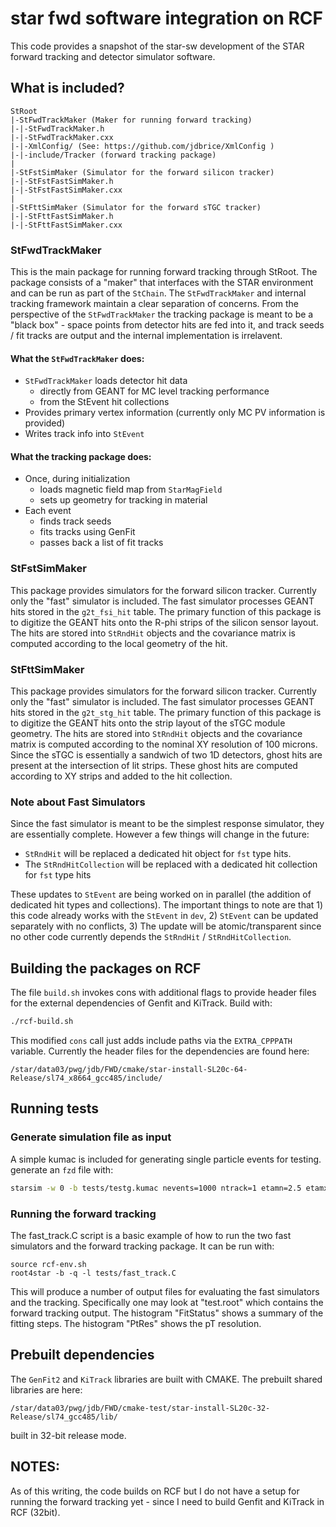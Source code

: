 # star fwd software integration on RCF
This code provides a snapshot of the star-sw development of the STAR forward tracking and detector simulator software.

## What is included?
```
StRoot
|-StFwdTrackMaker (Maker for running forward tracking)
|-|-StFwdTrackMaker.h
|-|-StFwdTrackMaker.cxx
|-|-XmlConfig/ (See: https://github.com/jdbrice/XmlConfig )
|-|-include/Tracker (forward tracking package)
|
|-StFstSimMaker (Simulator for the forward silicon tracker)
|-|-StFstFastSimMaker.h
|-|-StFstFastSimMaker.cxx
|
|-StFttSimMaker (Simulator for the forward sTGC tracker)
|-|-StFttFastSimMaker.h
|-|-StFttFastSimMaker.cxx
```

### StFwdTrackMaker
This is the main package for running forward tracking through StRoot. The package consists of a "maker" that interfaces with the STAR environment and can be run as part of the `StChain`.  The `StFwdTrackMaker` and internal tracking framework maintain a clear separation of concerns. From the perspective of the `StFwdTrackMaker` the tracking package is meant to be a "black box" - space points from detector hits are fed into it, and track seeds / fit tracks are output and the internal implementation is irrelavent.  
#### What the `StFwdTrackMaker` does:
- `StFwdTrackMaker` loads detector hit data
  - directly from GEANT for MC level tracking performance
  - from the StEvent hit collections
- Provides primary vertex information (currently only MC PV information is provided)
- Writes track info into `StEvent`

#### What the tracking package does:
- Once, during initialization
  - loads magnetic field map from `StarMagField`
  - sets up geometry for tracking in material 
- Each event
  - finds track seeds
  - fits tracks using GenFit
  - passes back a list of fit tracks 
  

### StFstSimMaker
This package provides simulators for the forward silicon tracker. Currently only the "fast" simulator is included. The fast simulator processes GEANT hits stored in the `g2t_fsi_hit` table. The primary function of this package is to digitize the GEANT hits onto the R-phi strips of the silicon sensor layout. The hits are stored into `StRndHit` objects and the covariance matrix is computed according to the local geometry of the hit.

### StFttSimMaker
This package provides simulators for the forward silicon tracker. Currently only the "fast" simulator is included. The fast simulator processes GEANT hits stored in the `g2t_stg_hit` table. The primary function of this package is to digitize the GEANT hits onto the strip layout of the sTGC module geometry. The hits are stored into `StRndHit` objects and the covariance matrix is computed according to the nominal XY resolution of 100 microns. Since the sTGC is essentially a sandwich of two 1D detectors, ghost hits are present at the intersection of lit strips. These ghost hits are computed according to XY strips and added to the hit collection. 


### Note about Fast Simulators
Since the fast simulator is meant to be the simplest response simulator, they are essentially complete.
However a few things will change in the future:
- `StRndHit` will be replaced a dedicated hit object for `fst` type hits. 
- The `StRndHitCollection` will be replaced with a dedicated hit collection for `fst` type hits

These updates to `StEvent` are being worked on in parallel (the addition of dedicated hit types and collections). The important things to note are that 1) this code already works with the `StEvent` in `dev`, 2) `StEvent` can be updated separately with no conflicts, 3) The update will be atomic/transparent since no other code currently depends the `StRndHit` / `StRndHitCollection`.


## Building the packages on RCF
The file `build.sh` invokes cons with additional flags to provide header files for the external dependencies of Genfit and KiTrack.
Build with:
```sh
./rcf-build.sh
```
This modified `cons` call just adds include paths via the `EXTRA_CPPPATH` variable. Currently the header files for the dependencies are found here:
```
/star/data03/pwg/jdb/FWD/cmake/star-install-SL20c-64-Release/sl74_x8664_gcc485/include/
```

## Running tests
### Generate simulation file as input 
A simple kumac is included for generating single particle events for testing.
generate an `fzd` file with:
```sh
starsim -w 0 -b tests/testg.kumac nevents=1000 ntrack=1 etamn=2.5 etamx=4.0 ptmn=0.2 ptmx=1.0
```

### Running the forward tracking

The fast_track.C script is a basic example of how to run the two fast simulators and the forward tracking package.
It can be run with:
```
source rcf-env.sh
root4star -b -q -l tests/fast_track.C
```
This will produce a number of output files for evaluating the fast simulators and the tracking.
Specifically one may look at "test.root" which contains the forward tracking output. 
The histogram "FitStatus" shows a summary of the fitting steps.
The histogram "PtRes" shows the pT resolution.


## Prebuilt dependencies
The `GenFit2` and `KiTrack` libraries are built with CMAKE. The prebuilt shared libraries are here:
```
/star/data03/pwg/jdb/FWD/cmake-test/star-install-SL20c-32-Release/sl74_gcc485/lib/
```
built in 32-bit release mode.



## NOTES:
As of this writing, the code builds on RCF but I do not have a setup for running the forward tracking yet - since I need to build Genfit and KiTrack in RCF (32bit).
